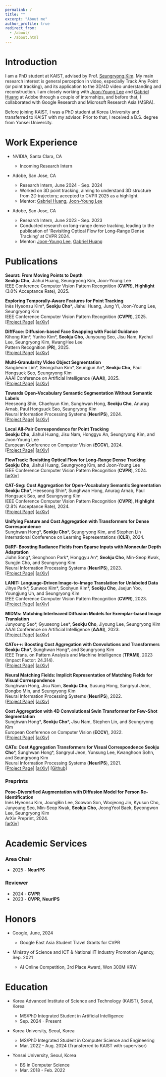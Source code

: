 ```yaml
---
permalink: /
title: ""
excerpt: "About me"
author_profile: true
redirect_from: 
  - /about/
  - /about.html
---
```

Introduction
=====
I am a PhD student at KAIST, advised by Prof. <a href="https://cvlab.kaist.ac.kr/members/faculty">Seungryong Kim</a>. My main research interest is general perception in video, especially Track Any Point (or point tracking), and its application to the 3D/4D video understanding and reconstruction. I am closely working with <a href="https://joonyoung-cv.github.io">Joon-Young Lee</a> and <a href="https://gabriel-huang.github.io">Gabriel Huang</a> at Adobe through a couple of internships, and before that, I collaborated with Google Research and Microsoft Research Asia (MSRA).

Before joining KAIST, I was a PhD student at Korea University and transferred to KAIST with my advisor. Prior to that, I received a B.S. degree from Yonsei University.

Work Experience
=====

* NVIDIA, Santa Clara, CA
  * Incoming Research Intern

* Adobe, San Jose, CA
  * Research Intern, June 2024 - Sep. 2024
  * Worked on 3D point tracking, aiming to understand 3D structure from 2D trajectory; accepted to CVPR 2025 as a highlight.
  * Mentor: <a href="https://gabriel-huang.github.io">Gabriel Huang</a>, <a href="https://joonyoung-cv.github.io">Joon-Young Lee</a>

* Adobe, San Jose, CA
  * Research Intern, June 2023 - Sep. 2023
  * Conducted research on long-range dense tracking, leading to the publication of 'Revisiting Optical Flow for Long-Range Dense Tracking' at CVPR 2024.
  * Mentor: <a href="https://joonyoung-cv.github.io">Joon-Young Lee</a>, <a href="https://gabriel-huang.github.io">Gabriel Huang</a>

Publications
=====
<i style='font-style: normal;'>**Seurat: From Moving Points to Depth**<br></i>
<i style='font-style: normal;'>**Seokju Cho**, Jiahui Huang, Seungryong Kim, Joon-Young Lee<br></i>
<i style='font-style: normal;'>IEEE Conference Computer Vision Pattern Recognition (**CVPR**), **Highlight** (3.0% Acceptance Rate), 2025.<br></i>

<i style='font-style: normal;'>**Exploring Temporally-Aware Features for Point Tracking**<br></i>
<i style='font-style: normal;'>Inès Hyeonsu Kim\*, **Seokju Cho**\*, Jiahui Huang, Jung Yi, Joon-Young Lee, Seungryong Kim<br></i>
<i style='font-style: normal;'>IEEE Conference Computer Vision Pattern Recognition (**CVPR**), 2025.<br></i>
<i style='font-style: normal;'><a href="https://cvlab-kaist.github.io/Chrono/">[Project Page]</a> <a href="https://arxiv.org/abs/2501.12218">[arXiv]</a> 

<i style='font-style: normal;'>**DiffFace: Diffusion-based Face Swapping with Facial Guidance**<br></i>
<i style='font-style: normal;'>Kihong Kim\*, Yunho Kim\*, **Seokju Cho**, Junyoung Seo, Jisu Nam, Kychul Lee, Seungryong Kim, KwangHee Lee<br></i>
<i style='font-style: normal;'>Pattern Recognition (**PR**), 2025.<br></i>
<i style='font-style: normal;'><a href="https://hxngiee.github.io/DiffFace/">[Project Page]</a> <a href="https://arxiv.org/abs/2212.13344">[arXiv]</a> 


<i style='font-style: normal;'>**Multi-Granularity Video Object Segmentation**<br></i>
<i style='font-style: normal;'>Sangbeom Lim\*, Seongchan Kim\*, Seungjun An\*, **Seokju Cho**, Paul Hongsuck Seo, Seungryong Kim<br></i>
<i style='font-style: normal;'>AAAI Conference on Artificial Intelligence (**AAAI**), 2025. <br></i>
<i style='font-style: normal;'><a href="https://cvlab-kaist.github.io/MUG-VOS/">[Project Page]</a> <a href="https://arxiv.org/pdf/2412.01471">[arXiv]</a> 

<i style='font-style: normal;'>**Towards Open-Vocabulary Semantic Segmentation Without Semantic Labels**<br></i>
<i style='font-style: normal;'>Heeseong Shin, Chaehyun Kim, Sunghwan Hong, **Seokju Cho**, Anurag Arnab, Paul Hongsuck Seo, Seungryong Kim<br></i>
<i style='font-style: normal;'>Neural Information Processing Systems (**NeurIPS**), 2024. <br></i>
<i style='font-style: normal;'><a href="https://cvlab-kaist.github.io/PixelCLIP/">[Project Page]</a> <a href="https://arxiv.org/pdf/2409.19846">[arXiv]</a> 

<i style='font-style: normal;'>**Local All-Pair Correspondence for Point Tracking**<br></i>
<i style='font-style: normal;'>**Seokju Cho**, Jiahui Huang, Jisu Nam, Honggyu An, Seungryong Kim, and Joon-Young Lee<br></i>
<i style='font-style: normal;'>European Conference on Computer Vision (**ECCV**), 2024.<br></i>
<i style='font-style: normal;'><a href="https://ku-cvlab.github.io/locotrack/">[Project Page]</a> <a href="https://arxiv.org/abs/2407.15420">[arXiv]</a> 

<i style='font-style: normal;'>**FlowTrack: Revisiting Optical Flow for Long-Range Dense Tracking**<br></i>
<i style='font-style: normal;'>**Seokju Cho**, Jiahui Huang, Seungryong Kim, and Joon-Young Lee<br></i>
<i style='font-style: normal;'>IEEE Conference Computer Vision Pattern Recognition (**CVPR**), 2024.<br></i>
<i style='font-style: normal;'><a href="https://openaccess.thecvf.com/content/CVPR2024/papers/Cho_FlowTrack_Revisiting_Optical_Flow_for_Long-Range_Dense_Tracking_CVPR_2024_paper.pdf">[arXiv]</a> 

<i style='font-style: normal;'>**CAT-Seg: Cost Aggregation for Open-Vocabulary Semantic Segmentation**<br></i>
<i style='font-style: normal;'>**Seokju Cho**\*, Heeseong Shin\*, Sunghwan Hong, Anurag Arnab, Paul Hongsuck Seo, and Seungryong Kim<br></i>
<i style='font-style: normal;'>IEEE Conference Computer Vision Pattern Recognition (**CVPR**), **Highlight** (2.8% Acceptance Rate), 2024.<br></i>
<i style='font-style: normal;'><a href="https://ku-cvlab.github.io/CAT-Seg/">[Project Page]</a> <a href="https://arxiv.org/abs/2303.11797">[arXiv]</a> 

<i style='font-style: normal;'>**Unifying Feature and Cost Aggregation with Transformers for Dense Correspondence**<br></i>
<i style='font-style: normal;'>Sunghwan Hong*, **Seokju Cho**\*, Seungryong Kim, and Stephen Lin<br></i>
<i style='font-style: normal;'>International Conference on Learning Representations (**ICLR**), 2024.<br></i>
<!-- <i style='font-style: normal;'><a href="https://ku-cvlab.github.io/DaRF/">[Project Page]</a> <a href="https://arxiv.org/abs/2305.19201">[arXiv]</a>  -->

<i style='font-style: normal;'>**DäRF: Boosting Radiance Fields from Sparse Inputs with Monocular Depth Adaptation**<br></i>
<i style='font-style: normal;'>Jiuhn Song\*, Seonghoon Park\*, Honggyu An\*, **Seokju Cho**, Min-Seop Kwak, Sungjin Cho, and Seungryong Kim<br></i>
<i style='font-style: normal;'>Neural Information Processing Systems (**NeurIPS**), 2023.<br></i>
<i style='font-style: normal;'><a href="https://ku-cvlab.github.io/DaRF/">[Project Page]</a> <a href="https://arxiv.org/abs/2305.19201">[arXiv]</a> 

<i style='font-style: normal;'>**LANIT: Language-Driven Image-to-Image Translation for Unlabeled Data**<br></i>
<i style='font-style: normal;'>Jihye Park\*, Sunwoo Kim\*, Soohyun Kim\*, **Seokju Cho**, Jaejun Yoo, Youngjung Uh, and Seungryong Kim<br></i>
<i style='font-style: normal;'>IEEE Conference Computer Vision Pattern Recognition (**CVPR**), 2023.<br></i>
<i style='font-style: normal;'><a href="https://ku-cvlab.github.io/LANIT/">[Project Page]</a> <a href="https://arxiv.org/abs/2208.14889">[arXiv]</a> 

<i style='font-style: normal;'>**MIDMs: Matching Interleaved Diffusion Models for Exemplar-based Image Translation**<br></i>
<i style='font-style: normal;'>Junyoung Seo\*, Gyuseong Lee\*, **Seokju Cho**, Jiyoung Lee, Seungryong Kim<br></i>
<i style='font-style: normal;'>AAAI Conference on Artificial Intelligence (**AAAI**), 2023.<br></i>
<i style='font-style: normal;'><a href="https://ku-cvlab.github.io/MIDMs/">[Project Page]</a> <a href="https://arxiv.org/abs/2209.11047">[arXiv]</a> 

<i style='font-style: normal;'>**CATs++: Boosting Cost Aggregation with Convolutions and Transformers**<br></i>
<i style='font-style: normal;'>**Seokju Cho**\*, Sunghwan Hong*, and Seungryong Kim<br></i>
<i style='font-style: normal;'>IEEE Trans. on Pattern Analysis and Machine Intelligence (**TPAMI**), 2023 (Impact Factor: 24.314).<br></i>
<i style='font-style: normal;'><a href="https://ku-cvlab.github.io/CATs-PlusPlus-Project-Page/">[Project Page]</a> <a href="https://arxiv.org/abs/2202.06817">[arXiv]</a>

<i style='font-style: normal;'>**Neural Matching Fields: Implicit Representation of Matching Fields for Visual Correspondence**<br></i>
<i style='font-style: normal;'>Sunghwan Hong, Jisu Nam, **Seokju Cho**, Susung Hong,  Sangryul Jeon, Dongbo Min, and Seungryong Kim<br></i>
<i style='font-style: normal;'>Neural Information Processing Systems (**NeurIPS**), 2022.<br></i>
<i style='font-style: normal;'><a href="https://ku-cvlab.github.io/NeMF/">[Project Page]</a> <a href="https://arxiv.org/abs/2210.02689">[arXiv]</a> 

<i style='font-style: normal;'>**Cost Aggregation with 4D Convolutional Swin Transformer for Few-Shot Segmentation**<br></i>
<i style='font-style: normal;'>Sunghwan Hong*, **Seokju Cho**\*, Jisu Nam, Stephen Lin, and Seungryong Kim<br></i>
<i style='font-style: normal;'>European Conference on Computer Vision (**ECCV**), 2022.<br></i>
<i style='font-style: normal;'><a href="https://seokju-cho.github.io/VAT/">[Project Page]</a> <a href="https://arxiv.org/abs/2207.10866">[arXiv]</a> 
<!-- <a href="https://github.com/Seokju-Cho/Volumetric-Aggregation-Transformer">[Github]</a> -->

<i style='font-style: normal;'>**CATs: Cost Aggregation Transformers for Visual Correspondence**</i>
<i style='font-style: normal;'>**Seokju Cho**\*, Sunghwan Hong*, Sangryul Jeon, Yunsung Lee, Kwanghoon Sohn, and Seungryong Kim<br></i>
<i style='font-style: normal;'>Neural Information Processing Systems (**NeurIPS**), 2021.<br></i>
<i style='font-style: normal;'><a href="https://sunghwanhong.github.io/CATs/">[Project Page]</a> <a href="https://arxiv.org/abs/2106.02520">[arXiv]</a> <a href="https://github.com/SunghwanHong/Cost-Aggregation-transformers">[Github]</a>
</i>


### Preprints

<i style='font-style: normal;'>**Pose-Diversified Augmentation with Diffusion Model for Person Re-Identification**<br></i>
<i style='font-style: normal;'>Inès Hyeonsu Kim, JoungBin Lee, Soowon Son, Woojeong Jin, Kyusun Cho, Junyoung Seo, Min-Seop Kwak, **Seokju Cho**, JeongYeol Baek, Byeongwon Lee, Seungryong Kim<br></i>
<i style='font-style: normal;'>ArXiv Preprint, 2024.<br></i>
<i style='font-style: normal;'><a href="https://arxiv.org/pdf/2406.16042">[arXiv]</a> 

Academic Services
=====
### Area Chair
* 2025 - **NeurIPS**

### Reviewer
* 2024 - **CVPR**
* 2023 - **CVPR**, **NeurIPS**

Honors
=====

* Google, June, 2024
  * Google East Asia Student Travel Grants for CVPR

* Ministry of Science and ICT & National IT Industry Promotion Agency, Sep. 2021
  * AI Online Competition, 3rd Place Award, Won 300M KRW


Education
=====
* Korea Advanced Institute of Science and Technology (KAIST), Seoul, Korea
  * MS/PhD Integrated Student in Artificial Intelligence
  * Sep. 2024 - Present

* Korea University, Seoul, Korea
  * MS/PhD Integrated Student in Computer Science and Engineering
  * Mar. 2022 - Aug. 2024 (Transferred to KAIST with supervisor)

* Yonsei University, Seoul, Korea
  * BS in Computer Science
  * Mar. 2018 - Feb. 2022